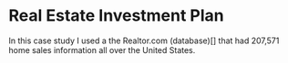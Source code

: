 # Real Estate Investment Plan

In this case study I used a the Realtor.com (database)[] that had 207,571 home sales information all over the United States.
